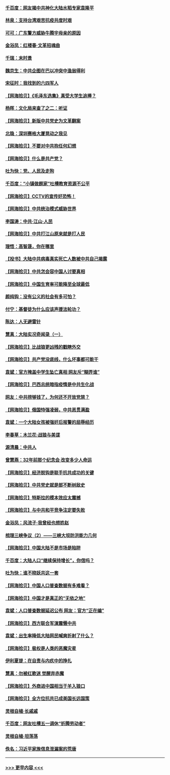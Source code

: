 #### [千百度：网友揭中共神化大陆水稻专家袁隆平](../pages/nsc993/n12971733.md?t=05250101) 
#### [林泉：支持台湾艰苦抗疫共度时艰](../pages/nsc993/n12971350.md?t=05250101) 
#### [可可：广东警方威胁牛腾宇母亲的原因](../pages/nsc993/n12971100.md?t=05250101) 
#### [金浴凤：红楼春·文革招魂曲](../pages/nsc993/n12970354.md?t=05250101) 
#### [千瑞：末时景](../pages/nsc993/n12970337.md?t=05250101) 
#### [魏京生：中共企图在巴以冲突中渔翁得利](../pages/nsc993/n12970286.md?t=05250101) 
#### [宋征时：我找到的六四军人](../pages/nsc993/n12970213.md?t=05250101) 
#### [【网海拾贝】《毛泽东选集》真受大学生追捧？](../pages/nsc993/n12968779.md?t=05250101) 
#### [杨晖：文化局来查了之二：听证](../pages/nsc993/n12966528.md?t=05250101) 
#### [【网海拾贝】新版中共党史为文革翻案](../pages/nsc993/n12967526.md?t=05250101) 
#### [北隐：深圳赛格大厦晃动之我见](../pages/nsc993/n12967393.md?t=05250101) 
#### [【网海拾贝】不要对中共抱任何幻想](../pages/nsc993/n12965222.md?t=05250101) 
#### [【网海拾贝】什么是共产党？](../pages/nsc993/n12962781.md?t=05250101) 
#### [吐为快：党、人民及走狗](../pages/nsc993/n12962747.md?t=05250101) 
#### [千百度：“小镇做题家”吐槽教育资源不公平](../pages/nsc993/n12962705.md?t=05250101) 
#### [【网海拾贝】CCTV的宣传好恐怖！](../pages/nsc993/n12959984.md?t=05250101) 
#### [【网海拾贝】中共统治模式威胁世界](../pages/nsc993/n12957622.md?t=05250101) 
#### [李国涛：中共‧江山‧人民](../pages/nsc993/n12957502.md?t=05250101) 
#### [【网海拾贝】中共打江山原来就是打人民](../pages/nsc993/n12954345.md?t=05250101) 
#### [理悟：高智晟，你在哪里](../pages/nsc993/n12953115.md?t=05250101) 
#### [【投书】大陆中共病毒真实死亡人数被中共自己揭露](../pages/nsc993/n12953050.md?t=05250101) 
#### [【网海拾贝】中共怎会容中国人讨要真相](../pages/nsc993/n12952161.md?t=05250101) 
#### [【网海拾贝】中国生育率可能降至全球最低](../pages/nsc993/n12948793.md?t=05250101) 
#### [颜纯钩：没有公义的社会有多可怕？](../pages/nsc993/n12947626.md?t=05250101) 
#### [付宁：基督徒为什么应该声援法轮功？](../pages/nsc993/n12947233.md?t=05250101) 
#### [陈达：人无避雷针](../pages/nsc993/n12947098.md?t=05250101) 
#### [慧真：大陆实况奇闻录（一）](../pages/nsc993/n12945811.md?t=05250101) 
#### [【网海拾贝】比战狼更凶残的戳瞎外交](../pages/nsc993/n12945717.md?t=05250101) 
#### [【网海拾贝】共产党没底线，什么坏事都可能干](../pages/nsc993/n12942090.md?t=05250101) 
#### [袁斌：官方掩盖中学生坠亡真相 网友斥“糊弄谁”](../pages/nsc993/n12942029.md?t=05250101) 
#### [【网海拾贝】巴西总统暗指疫情是中共生化战](../pages/nsc993/n12938999.md?t=05250101) 
#### [网友：中共捞够钱了，为何还不开放党禁？](../pages/nsc993/n12938952.md?t=05250101) 
#### [【网海拾贝】俄国恃强凌弱，中共恶贯满盈](../pages/nsc993/n12936626.md?t=05250101) 
#### [袁斌：一个大陆女孩被强奸后报警的屈辱经历](../pages/nsc993/n12936547.md?t=05250101) 
#### [李春草：木兰花·战狼与美谍](../pages/nsc993/n12935995.md?t=05250101) 
#### [源清晨：中共人](../pages/nsc993/n12935589.md?t=05250101) 
#### [曾慧燕：32年前那个纪念会 改变多少人命运](../pages/nsc993/n12934233.md?t=05250101) 
#### [【网海拾贝】经济脱钩是联手抗共成功的关键](../pages/nsc993/n12934176.md?t=05250101) 
#### [【网海拾贝】中共党史就是部不断树敌史](../pages/nsc993/n12932844.md?t=05250101) 
#### [【网海拾贝】特斯拉的模本效应太震撼](../pages/nsc993/n12925626.md?t=05250101) 
#### [【网海拾贝】与中共和平竞争注定要失败](../pages/nsc993/n12923326.md?t=05250101) 
#### [金浴凤：风流子‧我曾经也想姓赵](../pages/nsc993/n12920911.md?t=05250101) 
#### [梳理三峡争议（2）——三峡大坝防洪能力几何](../pages/nsc993/n12920173.md?t=05250101) 
#### [【网海拾贝】中国大陆不是市场是陷阱](../pages/nsc993/n12920143.md?t=05250101) 
#### [千百度：大陆人口“继续保持增长”，你信吗？](../pages/nsc993/n12918946.md?t=05250101) 
#### [吐为快：谁不晓妖共这一套](../pages/nsc993/n12918941.md?t=05250101) 
#### [【网海拾贝】中国人口普查数据有多难看？](../pages/nsc993/n12917822.md?t=05250101) 
#### [【网海拾贝】中国才是真正的“无依之地”](../pages/nsc993/n12915845.md?t=05250101) 
#### [袁斌：人口普查数据延迟公布 网友：官方“正在编”](../pages/nsc993/n12915748.md?t=05250101) 
#### [【网海拾贝】西方联合军演震慑中共](../pages/nsc993/n12913466.md?t=05250101) 
#### [袁斌：出生率降低大陆网民喊爽折射了什么？](../pages/nsc993/n12913365.md?t=05250101) 
#### [【网海拾贝】极权是人类的恶魔灾星](../pages/nsc993/n12910697.md?t=05250101) 
#### [伊利夏提：在自责与内疚中的挣扎](../pages/nsc993/n12910493.md?t=05250101) 
#### [慧真：勿被红歌迷 觉醒弃赤魔](../pages/nsc993/n12910485.md?t=05250101) 
#### [【网海拾贝】外商进中国相当于羊入狼口](../pages/nsc993/n12908274.md?t=05250101) 
#### [【网海拾贝】全方位抗共已成美国长远国策](../pages/nsc993/n12906878.md?t=05250101) 
#### [灵根自植‧长戚戚](../pages/nsc993/n12905585.md?t=05250101) 
#### [千百度：网友吐槽五一调休“折腾劳动者”](../pages/nsc993/n12905934.md?t=05250101) 
#### [灵根自植‧坦荡荡](../pages/nsc993/n12905562.md?t=05250101) 
#### [佚名：习近平家族信息泄漏案的荒唐](../pages/nsc993/n12904705.md?t=05250101) 

----
#### [ >>> 更早内容 <<< ](../indexes/nsc993-earlier.md)
